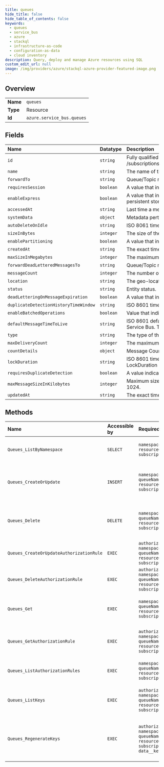 ```yaml
---
title: queues
hide_title: false
hide_table_of_contents: false
keywords:
  - queues
  - service_bus
  - azure    
  - stackql
  - infrastructure-as-code
  - configuration-as-data
  - cloud inventory
description: Query, deploy and manage Azure resources using SQL
custom_edit_url: null
image: /img/providers/azure/stackql-azure-provider-featured-image.png
---
```

  
    

## Overview
<table><tbody>
<tr><td><b>Name</b></td><td><code>queues</code></td></tr>
<tr><td><b>Type</b></td><td>Resource</td></tr>
<tr><td><b>Id</b></td><td><code>azure.service_bus.queues</code></td></tr>
</tbody></table>

## Fields
| Name | Datatype | Description |
|:-----|:---------|:------------|
| `id` | `string` | Fully qualified resource ID for the resource. Ex - /subscriptions/{subscriptionId}/resourceGroups/{resourceGroupName}/providers/{resourceProviderNamespace}/{resourceType}/{resourceName} |
| `name` | `string` | The name of the resource |
| `forwardTo` | `string` | Queue/Topic name to forward the messages |
| `requiresSession` | `boolean` | A value that indicates whether the queue supports the concept of sessions. |
| `enableExpress` | `boolean` | A value that indicates whether Express Entities are enabled. An express queue holds a message in memory temporarily before writing it to persistent storage. |
| `accessedAt` | `string` | Last time a message was sent, or the last time there was a receive request to this queue. |
| `systemData` | `object` | Metadata pertaining to creation and last modification of the resource. |
| `autoDeleteOnIdle` | `string` | ISO 8061 timeSpan idle interval after which the queue is automatically deleted. The minimum duration is 5 minutes. |
| `sizeInBytes` | `integer` | The size of the queue, in bytes. |
| `enablePartitioning` | `boolean` | A value that indicates whether the queue is to be partitioned across multiple message brokers. |
| `createdAt` | `string` | The exact time the message was created. |
| `maxSizeInMegabytes` | `integer` | The maximum size of the queue in megabytes, which is the size of memory allocated for the queue. Default is 1024. |
| `forwardDeadLetteredMessagesTo` | `string` | Queue/Topic name to forward the Dead Letter message |
| `messageCount` | `integer` | The number of messages in the queue. |
| `location` | `string` | The geo-location where the resource lives |
| `status` | `string` | Entity status. |
| `deadLetteringOnMessageExpiration` | `boolean` | A value that indicates whether this queue has dead letter support when a message expires. |
| `duplicateDetectionHistoryTimeWindow` | `string` | ISO 8601 timeSpan structure that defines the duration of the duplicate detection history. The default value is 10 minutes. |
| `enableBatchedOperations` | `boolean` | Value that indicates whether server-side batched operations are enabled. |
| `defaultMessageTimeToLive` | `string` | ISO 8601 default message timespan to live value. This is the duration after which the message expires, starting from when the message is sent to Service Bus. This is the default value used when TimeToLive is not set on a message itself. |
| `type` | `string` | The type of the resource. E.g. "Microsoft.EventHub/Namespaces" or "Microsoft.EventHub/Namespaces/EventHubs" |
| `maxDeliveryCount` | `integer` | The maximum delivery count. A message is automatically deadlettered after this number of deliveries. default value is 10. |
| `countDetails` | `object` | Message Count Details. |
| `lockDuration` | `string` | ISO 8601 timespan duration of a peek-lock; that is, the amount of time that the message is locked for other receivers. The maximum value for LockDuration is 5 minutes; the default value is 1 minute. |
| `requiresDuplicateDetection` | `boolean` | A value indicating if this queue requires duplicate detection. |
| `maxMessageSizeInKilobytes` | `integer` | Maximum size (in KB) of the message payload that can be accepted by the queue. This property is only used in Premium today and default is 1024. |
| `updatedAt` | `string` | The exact time the message was updated. |
## Methods
| Name | Accessible by | Required Params | Description |
|:-----|:--------------|:----------------|:------------|
| `Queues_ListByNamespace` | `SELECT` | `namespaceName, resourceGroupName, subscriptionId` | Gets the queues within a namespace. |
| `Queues_CreateOrUpdate` | `INSERT` | `namespaceName, queueName, resourceGroupName, subscriptionId` | Creates or updates a Service Bus queue. This operation is idempotent. |
| `Queues_Delete` | `DELETE` | `namespaceName, queueName, resourceGroupName, subscriptionId` | Deletes a queue from the specified namespace in a resource group. |
| `Queues_CreateOrUpdateAuthorizationRule` | `EXEC` | `authorizationRuleName, namespaceName, queueName, resourceGroupName, subscriptionId` | Creates an authorization rule for a queue. |
| `Queues_DeleteAuthorizationRule` | `EXEC` | `authorizationRuleName, namespaceName, queueName, resourceGroupName, subscriptionId` | Deletes a queue authorization rule. |
| `Queues_Get` | `EXEC` | `namespaceName, queueName, resourceGroupName, subscriptionId` | Returns a description for the specified queue. |
| `Queues_GetAuthorizationRule` | `EXEC` | `authorizationRuleName, namespaceName, queueName, resourceGroupName, subscriptionId` | Gets an authorization rule for a queue by rule name. |
| `Queues_ListAuthorizationRules` | `EXEC` | `namespaceName, queueName, resourceGroupName, subscriptionId` | Gets all authorization rules for a queue. |
| `Queues_ListKeys` | `EXEC` | `authorizationRuleName, namespaceName, queueName, resourceGroupName, subscriptionId` | Primary and secondary connection strings to the queue. |
| `Queues_RegenerateKeys` | `EXEC` | `authorizationRuleName, namespaceName, queueName, resourceGroupName, subscriptionId, data__keyType` | Regenerates the primary or secondary connection strings to the queue. |
